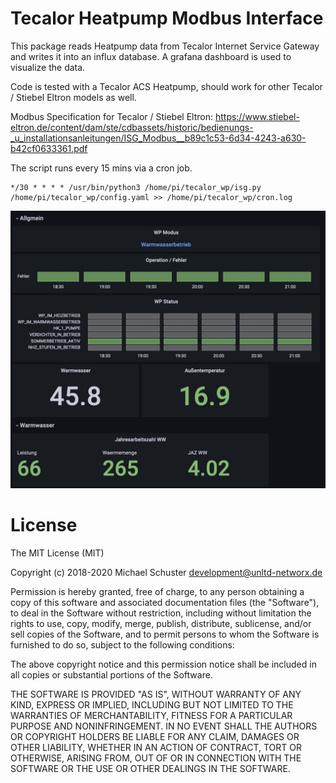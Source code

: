 # Tecalor Heatpump Modbus Interface

This package reads Heatpump data from Tecalor Internet Service Gateway and writes it into an influx database. A grafana dashboard is used to visualize the data.

Code is tested with a Tecalor ACS Heatpump, should work for other Tecalor / Stiebel Eltron models as well.

Modbus  Specification for Tecalor / Stiebel Eltron: https://www.stiebel-eltron.de/content/dam/ste/cdbassets/historic/bedienungs-_u_installationsanleitungen/ISG_Modbus__b89c1c53-6d34-4243-a630-b42cf0633361.pdf

The script runs every 15 mins via a cron job.
```
*/30 * * * * /usr/bin/python3 /home/pi/tecalor_wp/isg.py /home/pi/tecalor_wp/config.yaml >> /home/pi/tecalor_wp/cron.log
```

![Dashboard](docs/screenshot_grafana.jpg?raw=true "Dashboard")

# License

The MIT License (MIT)

Copyright (c) 2018-2020 Michael Schuster development@unltd-networx.de

Permission is hereby granted, free of charge, to any person obtaining a copy of this software and associated documentation files (the "Software"), to deal in the Software without restriction, including without limitation the rights to use, copy, modify, merge, publish, distribute, sublicense, and/or sell copies of the Software, and to permit persons to whom the Software is furnished to do so, subject to the following conditions:

The above copyright notice and this permission notice shall be included in all copies or substantial portions of the Software.

THE SOFTWARE IS PROVIDED "AS IS", WITHOUT WARRANTY OF ANY KIND, EXPRESS OR IMPLIED, INCLUDING BUT NOT LIMITED TO THE WARRANTIES OF MERCHANTABILITY, FITNESS FOR A PARTICULAR PURPOSE AND NONINFRINGEMENT. IN NO EVENT SHALL THE AUTHORS OR COPYRIGHT HOLDERS BE LIABLE FOR ANY CLAIM, DAMAGES OR OTHER LIABILITY, WHETHER IN AN ACTION OF CONTRACT, TORT OR OTHERWISE, ARISING FROM, OUT OF OR IN CONNECTION WITH THE SOFTWARE OR THE USE OR OTHER DEALINGS IN THE SOFTWARE.
